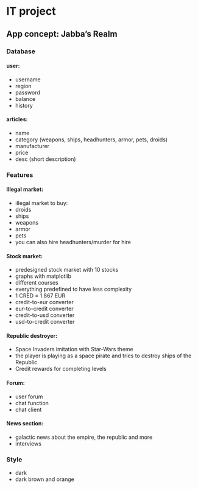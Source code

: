 # IT project

## App concept: Jabba’s Realm

### Database
#### user:
- username
- region
- password
- balance
- history

#### articles:
- name
- category (weapons, ships, headhunters, armor, pets, droids)
- manufacturer
- price
- desc (short description)

### Features
#### Illegal market:
- illegal market to buy:
- droids 
- ships
- weapons
- armor
- pets
- you can also hire headhunters/murder for hire

#### Stock market:
- predesigned stock market with 10 stocks
- graphs with matplotlib
- different courses
- everything predefined to have less complexity
- 1 CRED = 1.867 EUR
- credit-to-eur converter
- eur-to-credit converter
- credit-to-usd converter
- usd-to-credit converter

#### Republic destroyer:
- Space Invaders imitation with Star-Wars theme
- the player is playing as a space pirate and tries to destroy ships of the Republic
- Credit rewards for completing levels

#### Forum:
- user forum
- chat function
- chat client

#### News section:
- galactic news about the empire, the republic and more
- interviews


### Style
- dark
- dark brown and orange

